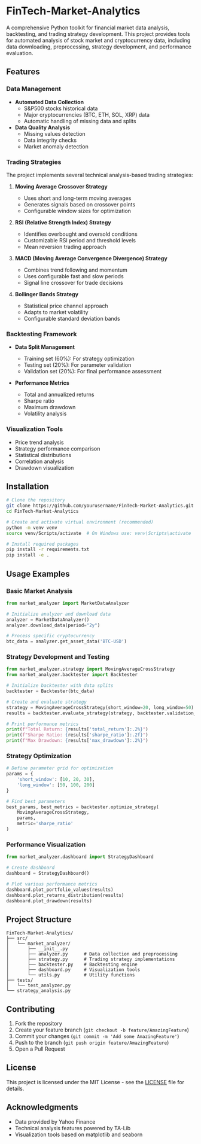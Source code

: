 # FinTech-Market-Analytics

A comprehensive Python toolkit for financial market data analysis, backtesting, and trading strategy development. This project provides tools for automated analysis of stock market and cryptocurrency data, including data downloading, preprocessing, strategy development, and performance evaluation.

## Features

### Data Management
- **Automated Data Collection**
  - S&P500 stocks historical data
  - Major cryptocurrencies (BTC, ETH, SOL, XRP) data
  - Automatic handling of missing data and splits
- **Data Quality Analysis**
  - Missing values detection
  - Data integrity checks
  - Market anomaly detection

### Trading Strategies
The project implements several technical analysis-based trading strategies:

1. **Moving Average Crossover Strategy**
   - Uses short and long-term moving averages
   - Generates signals based on crossover points
   - Configurable window sizes for optimization

2. **RSI (Relative Strength Index) Strategy**
   - Identifies overbought and oversold conditions
   - Customizable RSI period and threshold levels
   - Mean reversion trading approach

3. **MACD (Moving Average Convergence Divergence) Strategy**
   - Combines trend following and momentum
   - Uses configurable fast and slow periods
   - Signal line crossover for trade decisions

4. **Bollinger Bands Strategy**
   - Statistical price channel approach
   - Adapts to market volatility
   - Configurable standard deviation bands

### Backtesting Framework
- **Data Split Management**
  - Training set (60%): For strategy optimization
  - Testing set (20%): For parameter validation
  - Validation set (20%): For final performance assessment

- **Performance Metrics**
  - Total and annualized returns
  - Sharpe ratio
  - Maximum drawdown
  - Volatility analysis

### Visualization Tools
- Price trend analysis
- Strategy performance comparison
- Statistical distributions
- Correlation analysis
- Drawdown visualization

## Installation

```bash
# Clone the repository
git clone https://github.com/yourusername/FinTech-Market-Analytics.git
cd FinTech-Market-Analytics

# Create and activate virtual environment (recommended)
python -m venv venv
source venv/Scripts/activate  # On Windows use: venv\Scripts\activate

# Install required packages
pip install -r requirements.txt
pip install -e .
```

## Usage Examples

### Basic Market Analysis
```python
from market_analyzer import MarketDataAnalyzer

# Initialize analyzer and download data
analyzer = MarketDataAnalyzer()
analyzer.download_data(period="2y")

# Process specific cryptocurrency
btc_data = analyzer.get_asset_data('BTC-USD')
```

### Strategy Development and Testing
```python
from market_analyzer.strategy import MovingAverageCrossStrategy
from market_analyzer.backtester import Backtester

# Initialize backtester with data splits
backtester = Backtester(btc_data)

# Create and evaluate strategy
strategy = MovingAverageCrossStrategy(short_window=20, long_window=50)
results = backtester.evaluate_strategy(strategy, backtester.validation_data)

# Print performance metrics
print(f"Total Return: {results['total_return']:.2%}")
print(f"Sharpe Ratio: {results['sharpe_ratio']:.2f}")
print(f"Max Drawdown: {results['max_drawdown']:.2%}")
```

### Strategy Optimization
```python
# Define parameter grid for optimization
params = {
    'short_window': [10, 20, 30],
    'long_window': [50, 100, 200]
}

# Find best parameters
best_params, best_metrics = backtester.optimize_strategy(
    MovingAverageCrossStrategy,
    params,
    metric='sharpe_ratio'
)
```

### Performance Visualization
```python
from market_analyzer.dashboard import StrategyDashboard

# Create dashboard
dashboard = StrategyDashboard()

# Plot various performance metrics
dashboard.plot_portfolio_values(results)
dashboard.plot_returns_distribution(results)
dashboard.plot_drawdown(results)
```

## Project Structure

```
FinTech-Market-Analytics/
├── src/
│   └── market_analyzer/
│       ├── __init__.py
│       ├── analyzer.py      # Data collection and preprocessing
│       ├── strategy.py      # Trading strategy implementations
│       ├── backtester.py    # Backtesting engine
│       ├── dashboard.py     # Visualization tools
│       └── utils.py         # Utility functions
├── tests/
│   └── test_analyzer.py
└── strategy_analysis.py
```

## Contributing

1. Fork the repository
2. Create your feature branch (`git checkout -b feature/AmazingFeature`)
3. Commit your changes (`git commit -m 'Add some AmazingFeature'`)
4. Push to the branch (`git push origin feature/AmazingFeature`)
5. Open a Pull Request

## License

This project is licensed under the MIT License - see the [LICENSE](LICENSE) file for details.

## Acknowledgments

- Data provided by Yahoo Finance
- Technical analysis features powered by TA-Lib
- Visualization tools based on matplotlib and seaborn

